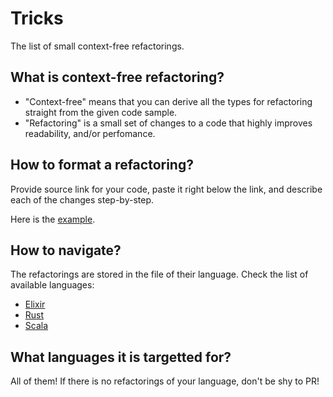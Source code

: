 # Tricks

The list of small context-free refactorings.

## What is context-free refactoring?

- "Context-free" means that you can derive all the types for refactoring straight from the given code sample.
- "Refactoring" is a small set of changes to a code that highly improves readability, and/or perfomance.

## How to format a refactoring?

Provide source link for your code, paste it right below the link, and describe each of the changes step-by-step.

Here is the [example](./scala.md#use-for-comprehension).

## How to navigate?

The refactorings are stored in the file of their language. Check the list of available languages:

- [Elixir](./elixir.md)
- [Rust](./rust.md)
- [Scala](./scala.md)

## What languages it is targetted for?

All of them! If there is no refactorings of your language, don't be shy to PR!
